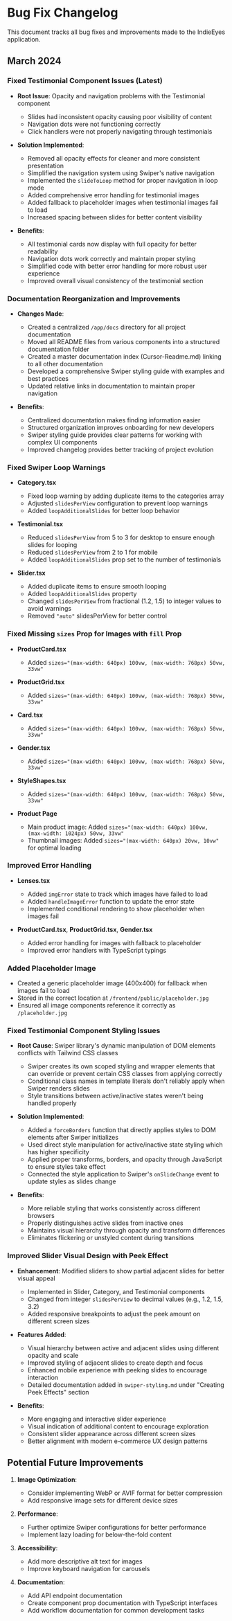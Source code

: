 # Bug Fix Changelog

This document tracks all bug fixes and improvements made to the IndieEyes application.

## March 2024

### Fixed Testimonial Component Issues (Latest)

- **Root Issue**: Opacity and navigation problems with the Testimonial component
  - Slides had inconsistent opacity causing poor visibility of content
  - Navigation dots were not functioning correctly
  - Click handlers were not properly navigating through testimonials
  
- **Solution Implemented**:
  - Removed all opacity effects for cleaner and more consistent presentation
  - Simplified the navigation system using Swiper's native navigation
  - Implemented the `slideToLoop` method for proper navigation in loop mode
  - Added comprehensive error handling for testimonial images
  - Added fallback to placeholder images when testimonial images fail to load
  - Increased spacing between slides for better content visibility
  
- **Benefits**:
  - All testimonial cards now display with full opacity for better readability
  - Navigation dots work correctly and maintain proper styling
  - Simplified code with better error handling for more robust user experience
  - Improved overall visual consistency of the testimonial section

### Documentation Reorganization and Improvements

- **Changes Made**:
  - Created a centralized `/app/docs` directory for all project documentation
  - Moved all README files from various components into a structured documentation folder
  - Created a master documentation index (Cursor-Readme.md) linking to all other documentation
  - Developed a comprehensive Swiper styling guide with examples and best practices
  - Updated relative links in documentation to maintain proper navigation
  
- **Benefits**:
  - Centralized documentation makes finding information easier
  - Structured organization improves onboarding for new developers
  - Swiper styling guide provides clear patterns for working with complex UI components
  - Improved changelog provides better tracking of project evolution

### Fixed Swiper Loop Warnings

- **Category.tsx**
  - Fixed loop warning by adding duplicate items to the categories array
  - Adjusted `slidesPerView` configuration to prevent loop warnings
  - Added `loopAdditionalSlides` for better loop behavior

- **Testimonial.tsx**
  - Reduced `slidesPerView` from 5 to 3 for desktop to ensure enough slides for looping
  - Reduced `slidesPerView` from 2 to 1 for mobile
  - Added `loopAdditionalSlides` prop set to the number of testimonials

- **Slider.tsx**
  - Added duplicate items to ensure smooth looping
  - Added `loopAdditionalSlides` property
  - Changed `slidesPerView` from fractional (1.2, 1.5) to integer values to avoid warnings
  - Removed `"auto"` slidesPerView for better control

### Fixed Missing `sizes` Prop for Images with `fill` Prop

- **ProductCard.tsx**
  - Added `sizes="(max-width: 640px) 100vw, (max-width: 768px) 50vw, 33vw"`

- **ProductGrid.tsx**
  - Added `sizes="(max-width: 640px) 100vw, (max-width: 768px) 50vw, 33vw"`

- **Card.tsx**
  - Added `sizes="(max-width: 640px) 100vw, (max-width: 768px) 50vw, 33vw"`

- **Gender.tsx**
  - Added `sizes="(max-width: 640px) 100vw, (max-width: 768px) 50vw, 33vw"`

- **StyleShapes.tsx**
  - Added `sizes="(max-width: 640px) 100vw, (max-width: 768px) 50vw, 33vw"`

- **Product Page**
  - Main product image: Added `sizes="(max-width: 640px) 100vw, (max-width: 1024px) 50vw, 33vw"`
  - Thumbnail images: Added `sizes="(max-width: 640px) 20vw, 10vw"` for optimal loading

### Improved Error Handling

- **Lenses.tsx**
  - Added `imgError` state to track which images have failed to load
  - Added `handleImageError` function to update the error state
  - Implemented conditional rendering to show placeholder when images fail

- **ProductCard.tsx**, **ProductGrid.tsx**, **Gender.tsx**
  - Added error handling for images with fallback to placeholder
  - Improved error handlers with TypeScript typings

### Added Placeholder Image

- Created a generic placeholder image (400x400) for fallback when images fail to load
- Stored in the correct location at `/frontend/public/placeholder.jpg`
- Ensured all image components reference it correctly as `/placeholder.jpg`

### Fixed Testimonial Component Styling Issues

- **Root Cause**: Swiper library's dynamic manipulation of DOM elements conflicts with Tailwind CSS classes
  - Swiper creates its own scoped styling and wrapper elements that can override or prevent certain CSS classes from applying correctly
  - Conditional class names in template literals don't reliably apply when Swiper renders slides
  - Style transitions between active/inactive states weren't being handled properly

- **Solution Implemented**: 
  - Added a `forceBorders` function that directly applies styles to DOM elements after Swiper initializes
  - Used direct style manipulation for active/inactive state styling which has higher specificity
  - Applied proper transforms, borders, and opacity through JavaScript to ensure styles take effect
  - Connected the style application to Swiper's `onSlideChange` event to update styles as slides change

- **Benefits**:
  - More reliable styling that works consistently across different browsers 
  - Properly distinguishes active slides from inactive ones
  - Maintains visual hierarchy through opacity and transform differences
  - Eliminates flickering or unstyled content during transitions

### Improved Slider Visual Design with Peek Effect

- **Enhancement**: Modified sliders to show partial adjacent slides for better visual appeal
  - Implemented in Slider, Category, and Testimonial components
  - Changed from integer `slidesPerView` to decimal values (e.g., 1.2, 1.5, 3.2)
  - Added responsive breakpoints to adjust the peek amount on different screen sizes
  
- **Features Added**:
  - Visual hierarchy between active and adjacent slides using different opacity and scale
  - Improved styling of adjacent slides to create depth and focus
  - Enhanced mobile experience with peeking slides to encourage interaction
  - Detailed documentation added in `swiper-styling.md` under "Creating Peek Effects" section

- **Benefits**:
  - More engaging and interactive slider experience
  - Visual indication of additional content to encourage exploration
  - Consistent slider appearance across different screen sizes
  - Better alignment with modern e-commerce UX design patterns

## Potential Future Improvements

1. **Image Optimization**:
   - Consider implementing WebP or AVIF format for better compression
   - Add responsive image sets for different device sizes

2. **Performance**:
   - Further optimize Swiper configurations for better performance
   - Implement lazy loading for below-the-fold content

3. **Accessibility**:
   - Add more descriptive alt text for images
   - Improve keyboard navigation for carousels 

4. **Documentation**:
   - Add API endpoint documentation
   - Create component prop documentation with TypeScript interfaces
   - Add workflow documentation for common development tasks 
